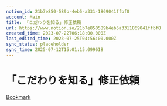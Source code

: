 ```yaml
---
notion_id: 21b7e850-589b-4eb5-a331-1869041ffbf8
account: Main
title: 「こだわりを知る」修正依頼
url: https://www.notion.so/21b7e850589b4eb5a3311869041ffbf8
created_time: 2023-07-22T06:18:00.000Z
last_edited_time: 2023-07-25T04:56:00.000Z
sync_status: placeholder
sync_time: 2025-07-12T15:01:15.099618
---
```

# 「こだわりを知る」修正依頼

[Bookmark](https://s.monji.tech/4ek2x)